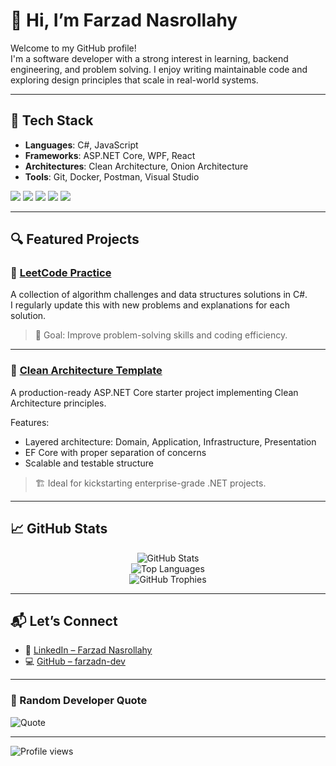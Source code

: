 # 👋 Hi, I’m Farzad Nasrollahy

Welcome to my GitHub profile!  
I'm a software developer with a strong interest in learning, backend engineering, and problem solving. I enjoy writing maintainable code and exploring design principles that scale in real-world systems.

---

## 🧰 Tech Stack

- **Languages**: C#, JavaScript  
- **Frameworks**: ASP.NET Core, WPF, React  
- **Architectures**: Clean Architecture, Onion Architecture  
- **Tools**: Git, Docker, Postman, Visual Studio  

<p>
  <img src="https://img.shields.io/badge/C%23-239120?style=flat&logo=c-sharp&logoColor=white"/>
  <img src="https://img.shields.io/badge/.NET-512BD4?style=flat&logo=dotnet&logoColor=white"/>
  <img src="https://img.shields.io/badge/React-20232A?style=flat&logo=react&logoColor=61DAFB"/>
  <img src="https://img.shields.io/badge/Docker-2496ED?style=flat&logo=docker&logoColor=white"/>
  <img src="https://img.shields.io/badge/Postman-FF6C37?style=flat&logo=postman&logoColor=white"/>
</p>

---

## 🔍 Featured Projects

### 🧠 [LeetCode Practice](https://github.com/farzadn-dev/LeetCode)
A collection of algorithm challenges and data structures solutions in C#.  
I regularly update this with new problems and explanations for each solution.

> 🚀 Goal: Improve problem-solving skills and coding efficiency.

---

### 🧼 [Clean Architecture Template](https://github.com/farzadn-dev/CleanArchitecture)
A production-ready ASP.NET Core starter project implementing Clean Architecture principles.

Features:
- Layered architecture: Domain, Application, Infrastructure, Presentation  
- EF Core with proper separation of concerns  
- Scalable and testable structure

> 🏗️ Ideal for kickstarting enterprise-grade .NET projects.

---

## 📈 GitHub Stats

<p align="center">
  <img src="https://github-readme-stats.vercel.app/api?username=farzadn-dev&show_icons=true&theme=radical" alt="GitHub Stats" />
  <br/>
  <img src="https://github-readme-stats.vercel.app/api/top-langs/?username=farzadn-dev&layout=compact&theme=radical" alt="Top Languages"/>
  <br/>
  <img src="https://github-profile-trophy.vercel.app/?username=farzadn-dev&theme=radical&margin-w=15&row=1" alt="GitHub Trophies" />
</p>

---

## 📬 Let’s Connect

- 💼 [LinkedIn – Farzad Nasrollahy](https://www.linkedin.com/in/farzadnasrollahy)
- 💻 [GitHub – farzadn-dev](https://github.com/farzadn-dev)

---

### 📜 Random Developer Quote

![Quote](https://quotes-github-readme.vercel.app/api?type=horizontal&theme=dark)

---

![Profile views](https://komarev.com/ghpvc/?username=farzadn-dev&label=Profile%20views&color=blue&style=flat)
